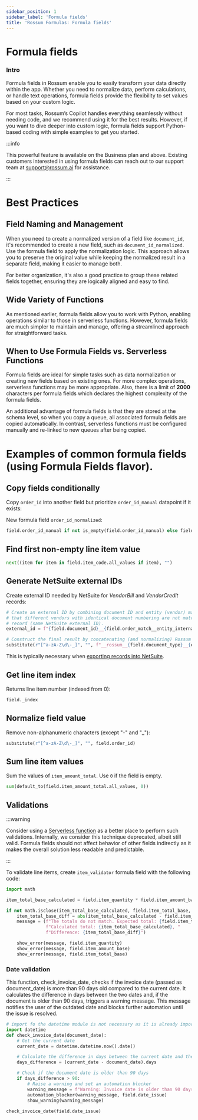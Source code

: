 ```yaml
---
sidebar_position: 1
sidebar_label: 'Formula fields'
title: 'Rossum Formulas: Formula fields'
---
```


# Formula fields
### Intro

Formula fields in Rossum enable you to easily transform your data directly within the app.
Whether you need to normalize data, perform calculations, or handle text operations, formula fields provide the
flexibility to set values based on your custom logic.

For most tasks, Rossum’s Copilot handles everything seamlessly without needing code, and we recommend using it for the
best results. However, if you want to dive deeper into custom logic,
formula fields support Python-based coding with simple examples to get you started.

:::info

This powerful feature is available on the Business plan and above.
Existing customers interested in using formula fields can reach out to our support team at support@rossum.ai for assistance.

:::
# Best Practices

## Field Naming and Management
When you need to create a normalized version of a field like `document_id`, it's recommended to create a new field, such as `document_id_normalized`.
Use the formula field to apply the normalization logic. This approach allows you to preserve the original value while keeping the normalized result in a separate field, making it easier to manage both.

For better organization, it's also a good practice to group these related fields together, ensuring they are logically aligned and easy to find.

## Wide Variety of Functions
As mentioned earlier, formula fields allow you to work with Python, enabling operations similar to those in serverless functions. 
However, formula fields are much simpler to maintain and manage, offering a streamlined approach for straightforward tasks.

## When to Use Formula Fields vs. Serverless Functions
Formula fields are ideal for simple tasks such as data normalization or creating new fields based on existing ones. 
For more complex operations, serverless functions may be more appropriate. 
Also, there is a limit of **2000** characters per formula fields which declares the highest complexity of the formula fields.

An additional advantage of formula fields is that they are stored at the schema level, so when you copy a queue,
all associated formula fields are copied automatically. In contrast, serverless functions must be configured manually and re-linked to new queues after being copied.

# Examples of common formula fields (using Formula Fields flavor).

## Copy fields conditionally

Copy `order_id` into another field but prioritize `order_id_manual` datapoint if it exists:

New formula field `order_id_normalized`:

```py
field.order_id_manual if not is_empty(field.order_id_manual) else field.order_id
```

## Find first non-empty line item value

```py
next((item for item in field.item_code.all_values if item), "")
```

## Generate NetSuite external IDs

Create external ID needed by NetSuite for _VendorBill_ and _VendorCredit_ records:

```py
# Create an external ID by combining document ID and entity (vendor) match. This is to make sure
# that different vendors with identical document numbering are not matched to the same NetSuite
# record (same NetSuite external ID).
external_id = f"{field.document_id}__{field.order_match__entity_internalId}"

# Construct the final result by concatenating (and normalizing) Rossum prefix, document type, and external ID:
substitute(r"[^a-zA-Z\d\-_]", "", f"__rossum__{field.document_type}__{external_id}".lower())
```

This is typically necessary when [exporting records into NetSuite](../netsuite/export-configuration#vendor-bills-invoices).

## Get line item index

Returns line item number (indexed from 0):

```py
field._index
```

## Normalize field value

Remove non-alphanumeric characters (except "-" and "\_"):

```py
substitute(r"[^a-zA-Z\d\-_]", "", field.order_id)
```

## Sum line item values

Sum the values of `item_amount_total`. Use `0` if the field is empty.

```py
sum(default_to(field.item_amount_total.all_values, 0))
```

## Validations

:::warning

Consider using a [Serverless function](./serverless-functions.md) as a better place to perform such validations. Internally, we consider this technique deprecated, albeit still valid. Formula fields should not affect behavior of other fields indirectly as it makes the overall solution less readable and predictable.

:::

To validate line items, create `item_validator` formula field with the following code:

```py
import math

item_total_base_calculated = field.item_quantity * field.item_amount_base

if not math.isclose(item_total_base_calculated, field.item_total_base, rel_tol=0.004):
    item_total_base_diff = abs(item_total_base_calculated - field.item_total_base)
    message = (f"The totals do not match. Expected total: {field.item_total_base}, "
               f"Calculated total: {item_total_base_calculated}, "
               f"Difference: {item_total_base_diff}")

    show_error(message, field.item_quantity)
    show_error(message, field.item_amount_base)
    show_error(message, field.item_total_base)
```

### Date validation
This function, check_invoice_date, checks if the invoice date (passed as document_date) is more than 90 days old compared
to the current date. It calculates the difference in days between the two dates and, if the document is older than 90 days,
triggers a warning message. This message notifies the user of the outdated date and blocks further automation until the issue is resolved.
```py
# import fo the datetime module is not necessary as it is already imported by default
import datetime 
def check_invoice_date(document_date):
    # Get the current date
    current_date = datetime.datetime.now().date()

    # Calculate the difference in days between the current date and the document date
    days_difference = (current_date - document_date).days

    # Check if the document date is older than 90 days
    if days_difference > 90:
        # Raise a warning and set an automation blocker
        warning_message = f"Warning: Invoice date is older than 90 days ({days_difference} days). Please confirm the date."
        automation_blocker(warning_message, field.date_issue)
        show_warning(warning_message) 
    
check_invoice_date(field.date_issue)
```